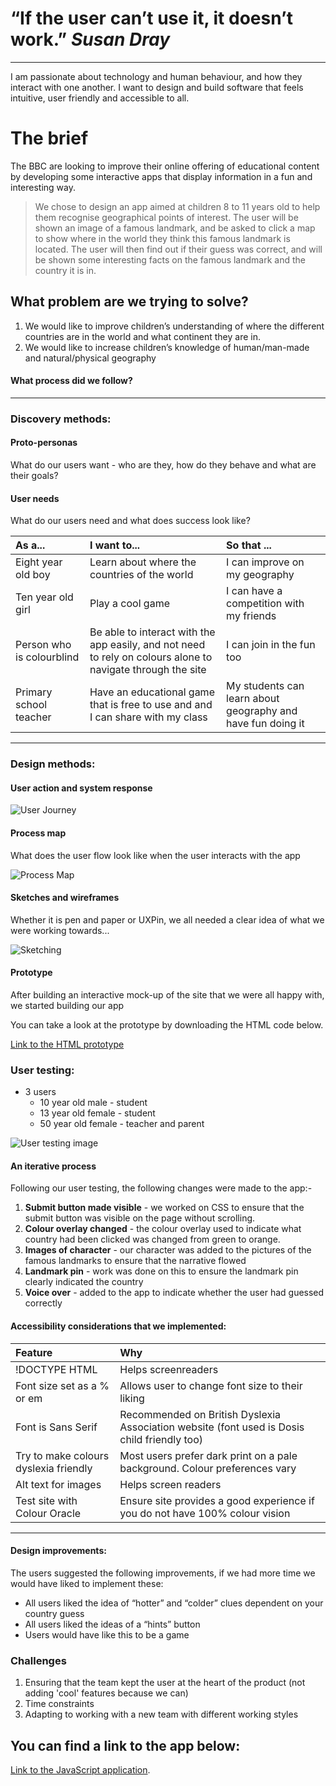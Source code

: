 # “If the user can’t use it, it doesn’t work.” _Susan Dray_ 

---
I am passionate about technology and human behaviour, and how they interact with one another. I want to design and build software that feels intuitive, user friendly and accessible to all.

# The brief

The BBC are looking to improve their online offering of educational content by developing some interactive apps that display information in a fun and interesting way.


>We chose to design an app aimed at children 8 to 11 years old to help them recognise geographical points of interest. The user will be shown an image of a famous landmark, and be asked to click a map to show where in the world they think this famous landmark is located. The user will then find out if their guess was correct, and will be shown some interesting facts on the famous landmark and the country it is in. 

## What problem are we trying to solve?
1. We would like to improve children’s understanding of where the different countries are in the world and what continent they are in.
2. We would like to increase children’s knowledge of human/man-made and natural/physical geography

#### What process did we follow?
***

### Discovery methods:

#### Proto-personas

What do our users want - who are they, how do they behave and what are their goals?

#### User needs

What do our users need and what does success look like?

| As a...                    | I want to...                                                                                                | So that ...                                               |
|:---------------------------|:------------------------------------------------------------------------------------------------------------|:----------------------------------------------------------|
| Eight  year old boy        | Learn about where the countries of the world                                                                |I can improve on my geography                              | 
| Ten year old girl          | Play a cool game                                                                                            |I can have a competition with my friends                   |         
| Person who is colourblind  | Be able to interact with the app easily, and not need to rely on colours alone to navigate through the site  |I can join in the fun too                                  |
| Primary school teacher     | Have an educational game that is free to use and and I can share with my class                              |My students can learn about geography and have fun doing it|

 * * *                                                            

### Design methods:

#### User action and system response

![User Journey](https://sarahmurphy86.github.io/assets/user_journey.png)

#### Process map
What does the user flow look like when the user interacts with the app

![Process Map](https://sarahmurphy86.github.io/assets/process_map.png)

#### Sketches and wireframes

Whether it is pen and paper or UXPin, we all needed a clear idea of what we were working towards...

![Sketching](https://sarahmurphy86.github.io/assets/sketch_and_wireframe.png)

#### Prototype

After building an interactive mock-up of the site that we were all happy with, we started building our app

You can take a look at the prototype by downloading the HTML code below.

[Link to the HTML prototype](https://github.com/sarahmurphy86/JavaScript_group_project_ux/tree/master/JavaScript_protect_protype_version%200.1)

### User testing:

*   3 users
    - 10 year old male - student
    - 13 year old female - student
    - 50 year old female - teacher and parent

![User testing image](https://sarahmurphy86.github.io/assets/user_testing_image.jpg)

#### An iterative process

Following our user testing, the following changes were made to the app:-

1. **Submit button made visible** - we worked on CSS to ensure that the submit button was visible on the page without scrolling.
2. **Colour overlay changed** - the colour overlay used to indicate what country had been clicked was changed from green to orange.
3. **Images of character** -  our character was added to the pictures of the famous landmarks to ensure that the narrative flowed
4. **Landmark pin** - work was done on this to ensure the landmark pin clearly indicated the country
5. **Voice over** - added to the app to indicate whether the user had guessed correctly 

#### Accessibility considerations that we implemented:

| Feature                               | Why                                                                                         | 
|:--------------------------------------|:--------------------------------------------------------------------------------------------|
| !DOCTYPE HTML                         | Helps screenreaders                                                                         |
| Font size set as a % or em            | Allows user to change font size to their liking                                             |
| Font is Sans Serif                    | Recommended on British Dyslexia Association website (font used is Dosis child friendly too) |
| Try to make colours dyslexia friendly | Most users prefer dark print on a pale background. Colour preferences vary                  |
| Alt text for images                   | Helps screen readers                                                                        |
| Test site with Colour Oracle          | Ensure site provides a good experience if you do not have 100% colour vision                |

***

#### Design improvements:
The users suggested the following improvements, if we had more time we would have liked to implement these:
* All users liked the idea of “hotter” and “colder” clues dependent on your country guess
* All users liked the ideas of a “hints” button
* Users would have like this to be a game

### Challenges
1. Ensuring that the team kept the user at the heart of the product (not adding 'cool' features because we can)
2. Time constraints
3. Adapting to working with a new team with different working styles


## You can find a link to the app below:
[Link to the JavaScript application](https://github.com/sarahmurphy86/JSProject-WhereInTheWorld).

